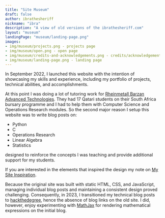 ```yaml
---
title: "Site Museum"
draft: false
author: ibrathesheriff
nickname: "ibra"
description: "A view of old versions of the ibrathesheriff.com"
layout: "museum"
landingPage: "museum/landing-page.png"
images:
- img/museum/projects.png - projects page
- img/museum/open.png - open page
- img/museum/credits-and-acknowledgements.png - credits/acknowledgements page
- img/museum/landing-page.png - landing page
---
```

In September 2022, I launched this website with the intention of showcasing my skills and experience, including my portfolio of projects, technical abilities, and accomplishments.

At this point I was doing a lot of tutoring work for [Rheinmetall Barzan Advanced Technologies](https://www.linkedin.com/company/rheinmetall-barzan-advanced-technologies-qstp-llc). They had 17 Qatari students on their South Africa bursary programme and I had to help them with Computer Science and Operations Research modules. So the second major reason I setup this website was to write blog posts on:
+ Python
+ C
+ Operations Research
+ Linear Algebra
+ Statistics

designed to reinforce the concepts I was teaching and provide additional support for my students. 

If you are interested in the elements that inspired the design my note on [My Site Inspiration](notes/my-site-inspiration/).

Because the original site was built with static HTML, CSS, and JavaScript, managing individual blog posts and maintaining a consistent design proved challenging. Consequently, in 2023, I transitioned my technical blog posts to [hackthedegree](https://www.hackthedegree.com/), hence the absence of blog links on the old site. I did, however, enjoy experimenting with [MathJax](https://www.mathjax.org/) for rendering mathematical expressions on the initial blog.